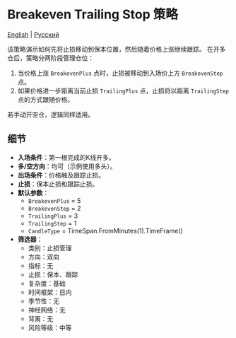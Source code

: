 # Breakeven Trailing Stop 策略
[English](README.md) | [Русский](README_ru.md)

该策略演示如何先将止损移动到保本位置，然后随着价格上涨继续跟踪。
在开多仓后，策略分两阶段管理仓位：
1. 当价格上涨 `BreakevenPlus` 点时，止损被移动到入场价上方 `BreakevenStep` 点。
2. 如果价格进一步距离当前止损 `TrailingPlus` 点，止损将以距离 `TrailingStep` 点的方式跟随价格。

若手动开空仓，逻辑同样适用。

## 细节

- **入场条件**：第一根完成的K线开多。
- **多/空方向**：均可（示例使用多头）。
- **出场条件**：价格触及跟踪止损。
- **止损**：保本止损和跟踪止损。
- **默认参数**：
  - `BreakevenPlus` = 5
  - `BreakevenStep` = 2
  - `TrailingPlus` = 3
  - `TrailingStep` = 1
  - `CandleType` = TimeSpan.FromMinutes(1).TimeFrame()
- **筛选器**：
  - 类别：止损管理
  - 方向：双向
  - 指标：无
  - 止损：保本、跟踪
  - 复杂度：基础
  - 时间框架：日内
  - 季节性：无
  - 神经网络：无
  - 背离：无
  - 风险等级：中等

